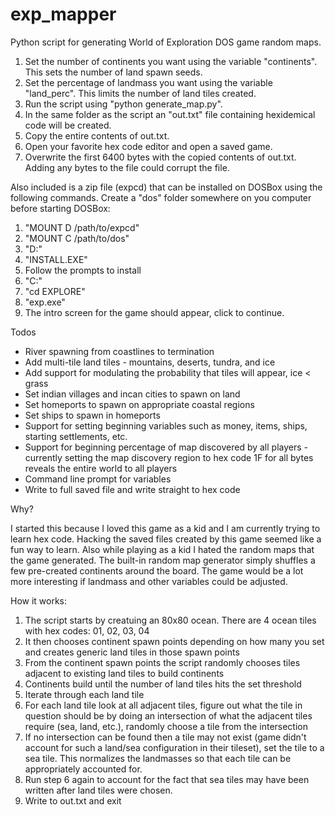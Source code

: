 # exp_mapper
Python script for generating World of Exploration DOS game random maps.

1. Set the number of continents you want using the variable "continents". This sets the number of land spawn seeds.
2. Set the percentage of landmass you want using the variable "land_perc". This limits the number of land tiles created.
3. Run the script using "python generate_map.py".
4. In the same folder as the script an "out.txt" file containing hexidemical code will be created.
5. Copy the entire contents of out.txt.
6. Open your favorite hex code editor and open a saved game.
7. Overwrite the first 6400 bytes with the copied contents of out.txt. Adding any bytes to the file could corrupt the file.

Also included is a zip file (expcd) that can be installed on DOSBox using the following commands. Create a "dos" folder somewhere on you computer before starting DOSBox:

1. "MOUNT D /path/to/expcd"
2. "MOUNT C /path/to/dos"
3. "D:"
4. "INSTALL.EXE"
5. Follow the prompts to install
6. "C:"
7. "cd EXPLORE"
8. "exp.exe"
9. The intro screen for the game should appear, click to continue.

Todos

* River spawning from coastlines to termination
* Add multi-tile land tiles - mountains, deserts, tundra, and ice
* Add support for modulating the probability that tiles will appear, ice < grass
* Set indian villages and incan cities to spawn on land
* Set homeports to spawn on appropriate coastal regions
* Set ships to spawn in homeports
* Support for setting beginning variables such as money, items, ships, starting settlements, etc.
* Support for beginning percentage of map discovered by all players - currently setting the map discovery region to hex code 1F for all bytes reveals the entire world to all players
* Command line prompt for variables
* Write to full saved file and write straight to hex code

Why?

I started this because I loved this game as a kid and I am currently trying to learn hex code. Hacking the saved files created by this game seemed like a fun way to learn. Also while playing as a kid I hated the random maps that the game generated. The built-in random map generator simply shuffles a few pre-created continents around the board. The game would be a lot more interesting if landmass and other variables could be adjusted.

How it works:

1. The script starts by creatuing an 80x80 ocean. There are 4 ocean tiles with hex codes: 01, 02, 03, 04
2. It then chooses continent spawn points depending on how many you set and creates generic land tiles in those spawn points
3. From the continent spawn points the script randomly chooses tiles adjacent to existing land tiles to build continents
4. Continents build until the number of land tiles hits the set threshold
5. Iterate through each land tile
6. For each land tile look at all adjacent tiles, figure out what the tile in question should be by doing an intersection of what the adjacent tiles require (sea, land, etc.), randomly choose a tile from the intersection
7. If no intersection can be found then a tile may not exist (game didn't account for such a land/sea configuration in their tileset), set the tile to a sea tile. This normalizes the landmasses so that each tile can be appropriately accounted for.
8. Run step 6 again to account for the fact that sea tiles may have been written after land tiles were chosen. 
9. Write to out.txt and exit
